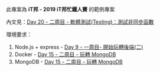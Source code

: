 此專案為 **iT邦 - 2019 iT邦忙鐵人賽** 的範例專案

內文見：[Day 20 - 二周目 - 軟體測試(Testing)：測試非同步函數](https://ithelp.ithome.com.tw/articles/10203568)

環境要求：
1. Node.js + express - [Day 9 - 一周目- 開始玩轉後端(二)](https://ithelp.ithome.com.tw/articles/10200622)
2. Docker  - [Day 15 - 二周目 - 玩轉 MongoDB](https://ithelp.ithome.com.tw/articles/10201657)
3. MongoDB  - [Day 15 - 二周目 - 玩轉 MongoDB](https://ithelp.ithome.com.tw/articles/10201657)
